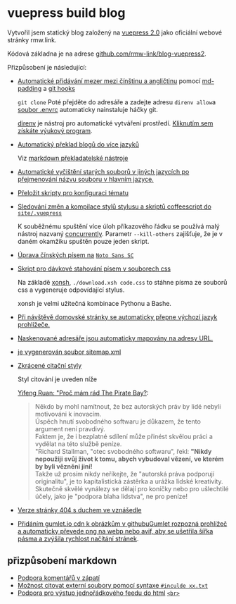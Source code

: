 # vuepress build blog

Vytvořil jsem statický blog založený na [vuepress 2.0](https://v2.vuepress.vuejs.org) jako oficiální webové stránky rmw.link.

Kódová základna je na adrese [github.com/rmw-link/blog-vuepress2](https://github.com/rmw-link/blog-vuepress2).

Přizpůsobení je následující:

* [Automatické přidávání mezer mezi čínštinu a angličtinu](https://github.com/rmw-link/blog-vuepress2/blob/ce966b52f0a06bf2748af36f539f50eadc9eea3c/script/hook.coffee#L46) pomocí [md-padding](https://github.com/harttle/md-padding) a [git hooks](https://github.com/rmw-link/blog-vuepress2/blob/master/.direnv/git/hooks/pre-commit)
  
  `git clone` Poté přejděte do adresáře a zadejte adresu `direnv allow`a [soubor .envrc](https://github.com/rmw-link/blog-vuepress2/blob/master/.envrc) automaticky nainstaluje háčky git.
  
  [direnv](https://direnv.net) je nástroj pro automatické vytváření prostředí. [Kliknutím sem získáte výukový program](https://cloud.tencent.com/developer/article/1615495).
  
* [Automatický překlad blogů do více jazyků](https://github.com/rmw-link/blog-vuepress2/blob/master/script/translate.coffee)
  
  Viz [markdown překladatelské nástroje](/log/2021-12-09-markdown-translate)
  
* [Automatické vyčištění starých souborů v jiných jazycích po přejmenování názvu souboru v hlavním jazyce.](https://github.com/rmw-link/blog-vuepress2/blob/master/script/cleanup.coffee)
  
* [Přeložit skripty pro konfiguraci tématu](https://github.com/rmw-link/blog-vuepress2/blob/master/script/i18n.coffee)
  
* [Sledování změn a kompilace stylů stylusu a skriptů coffeescript do](https://github.com/rmw-link/blog-vuepress2/blob/master/dev.sh) [`site/.vuepress`](https://github.com/rmw-link/blog-vuepress2/blob/master/dev.sh)
  
  K souběžnému spuštění více úloh příkazového řádku se používá malý nástroj nazvaný [concurrently](https://www.npmjs.com/package/concurrently). Parametr `--kill-others` zajišťuje, že je v daném okamžiku spuštěn pouze jeden skript.
  
* [Úprava čínských písem na](https://github.com/rmw-link/blog-vuepress2/tree/master/styl) [`Noto Sans SC`](https://github.com/rmw-link/blog-vuepress2/tree/master/styl)
  
* [Skript pro dávkové stahování písem v souborech css](https://github.com/rmw-link/blog-vuepress2/blob/master/styl/font/download.xsh)
  
  Na základě [xonsh](https://xon.sh), `./download.xsh code.css` to stáhne písma ze souborů css a vygeneruje odpovídající stylus.
  
  xonsh je velmi užitečná kombinace Pythonu a Bashe.
  
* [Při návštěvě domovské stránky se automaticky přepne výchozí jazyk prohlížeče.](https://github.com/rmw-link/blog-vuepress2/blob/master/coffee/clientAppEnhance.coffee)
  
* [Naskenované adresáře jsou automaticky mapovány na adresy URL.](https://github.com/rmw-link/blog-vuepress2/blob/master/coffee/file_url.coffee)
  
* [je vygenerován soubor sitemap.xml](https://github.com/rmw-link/blog-vuepress2/blob/master/script/sitemap.coffee)
  
* [Zkrácené citační styly](https://github.com/rmw-link/blog-vuepress2/blob/cbca993f56327dc4a55afc7a33690c80903f3774/styl/index.styl#L17)
  
  Styl citování je uveden níže
  
  [Yifeng Ruan: "Proč mám rád The Pirate Bay?](https://www.ruanyifeng.com/blog/2009/11/why_i_love_piratebay.html):
  
  > Někdo by mohl namítnout, že bez autorských práv by lidé nebyli motivováni k inovacím.  
  > Úspěch hnutí svobodného softwaru je důkazem, že tento argument není pravdivý.  
  > Faktem je, že i bezplatné sdílení může přinést skvělou práci a vydělat na této službě peníze.  
  > "Richard Stallman, "otec svobodného softwaru", řekl: **"Nikdy nepoužiji svůj život k tomu, abych vybudoval vězení, ve kterém by byli vězněni jiní!**  
  > Takže už prosím nikdy neříkejte, že "autorská práva podporují originalitu", je to kapitalistická zástěrka a urážka lidské kreativity.  
  > Skutečně skvělé vynálezy se dělají pro koníčky nebo pro ušlechtilé účely, jako je "podpora blaha lidstva", ne pro peníze!
  
* [Verze stránky 404 s duchem ve vznášedle](/404)
  
* [Přidáním gumlet.io cdn k obrázkům v githubu](https://github.com/rmw-link/blog-vuepress2/blob/f74fdffa4b22c06ade6a5451ad34111ddb7bf60a/coffee/markdown-it-plugin.coffee#L13)[Gumlet rozpozná prohlížeč a automaticky převede png na webp nebo avif, aby se ušetřila šířka pásma a zvýšila rychlost načítání stránek](https://www.gumlet.com/blog/worlds-first-service-to-provide-avif-support/).
  

## přizpůsobení markdown

* [Podpora komentářů v zápatí](https://github.com/rmw-link/blog-vuepress2/blob/master/coffee/plugin.coffee)
* [Možnost citovat externí soubory pomocí syntaxe `#inculde xx.txt`](https://github.com/rmw-link/blog-vuepress2/blob/master/coffee/plugin.coffee)
* [Podpora pro výstup jednořádkového feedu do html](https://github.com/rmw-link/blog-vuepress2/blob/cbca993f56327dc4a55afc7a33690c80903f3774/coffee/config.coffee#L18) [`<br>`](https://github.com/rmw-link/blog-vuepress2/blob/cbca993f56327dc4a55afc7a33690c80903f3774/coffee/config.coffee#L18)
